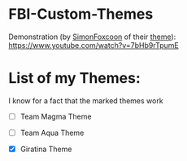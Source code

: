 # FBI-Custom-Themes

Demonstration (by [SimonFoxcoon](https://github.com/SimonFoxcoon) of their [theme](https://github.com/SimonFoxcoon/FBI-Futaba-Theme)): https://www.youtube.com/watch?v=7bHb9rTpumE

# List of my Themes:

I know for a fact that the marked themes work

- [ ] Team Magma Theme

- [ ] Team Aqua Theme

- [x] Giratina Theme
